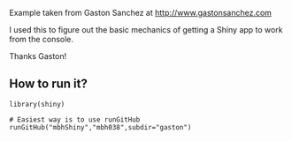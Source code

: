
Example taken from Gaston Sanchez at http://www.gastonsanchez.com

I used this to figure out the basic mechanics of getting a Shiny app to work from the console.

Thanks Gaston!


## How to run it?

```
library(shiny)

# Easiest way is to use runGitHub
runGitHub("mbhShiny","mbh038",subdir="gaston")
```